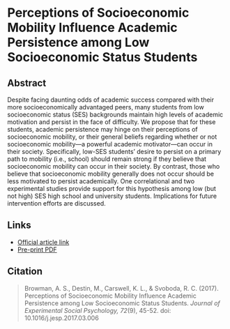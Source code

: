 # Perceptions of Socioeconomic Mobility Influence Academic Persistence among Low Socioeconomic Status Students

## Abstract

Despite facing daunting odds of academic success compared with their more socioeconomically advantaged peers, many students from low socioeconomic status (SES) backgrounds maintain high levels of academic motivation and persist in the face of difficulty. We propose that for these students, academic persistence may hinge on their perceptions of socioeconomic mobility, or their general beliefs regarding whether or not socioeconomic mobility—a powerful academic motivator—can occur in their society. Specifically, low-SES students’ desire to persist on a primary path to mobility (i.e., school) should remain strong if they believe that socioeconomic mobility can occur in their society. By contrast, those who believe that socioeconomic mobility generally does not occur should be less motivated to persist academically. One correlational and two experimental studies provide support for this hypothesis among low (but not high) SES high school and university students. Implications for future intervention efforts are discussed.

## Links

* [Official article link](http://www.sciencedirect.com/science/article/pii/S0022103116305479)
* [Pre-print PDF](http://alexbrowman.com/articles/Browman%20et%20al.,%202017,%20JESP.pdf)

## Citation

> Browman, A. S., Destin, M., Carswell, K. L., & Svoboda, R. C. (2017). Perceptions of Socioeconomic Mobility Influence Academic Persistence among Low Socioeconomic Status Students. *Journal of Experimental Social Psychology, 72*(9), 45-52. doi: 10.1016/j.jesp.2017.03.006